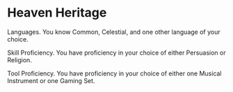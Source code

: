 # Heaven Heritage

Languages. You know Common, Celestial, and one other language of your choice.

Skill Proficiency. You have proficiency in your choice of either Persuasion or Religion.

Tool Proficiency. You have proficiency in your choice of either one Musical Instrument or one Gaming Set.

